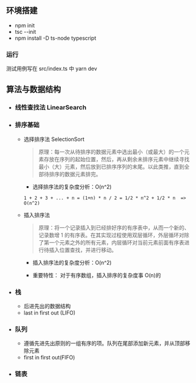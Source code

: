 ## 环境搭建

- npm init
- tsc --init
- npm install -D ts-node typescript

### 运行

测试用例写在 src/index.ts 中
yarn dev

## 算法与数据结构

- ### 线性查找法 LinearSearch

- ### 排序基础

  - 选择排序法 SelectionSort

    > 原理：每一次从待排序的数据元素中选出最小（或最大）的一个元素存放在序列的起始位置，然后，再从剩余未排序元素中继续寻找最小（大）元素，然后放到已排序序列的末尾。以此类推，直到全部待排序的数据元素排完。

    - 选择排序法的复杂度分析：O(n^2)

    ```
    1 + 2 + 3 + ... + n = (1+n) * n / 2 = 1/2 * n^2 + 1/2 * n  => O(n^2)
    ```

  - 插入排序法

    > 原理：将一个记录插入到已经排好序的有序表中，从而一个新的、记录数增 1 的有序表。在其实现过程使用双层循环，外层循环对除了第一个元素之外的所有元素，内层循环对当前元素前面有序表进行待插入位置查找，并进行移动。

    - 插入排序法的复杂度分析：O(n^2)

    - 重要特性： 对于有序数组，插入排序的复杂度事 O(n)的

- ### 栈

  - 后进先出的数据结构
  - last in first out (LIFO)

- ### 队列

  - 遵循先进先出原则的一组有序的项。队列在尾部添加新元素，并从顶部移除元素
  - first in first out(FIFO)

- ### 链表
